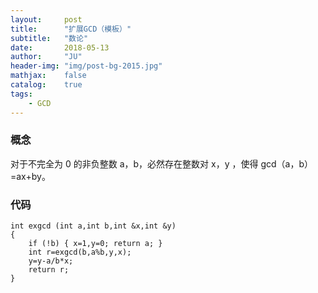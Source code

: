 ```yaml
---
layout:     post
title:      "扩展GCD（模板）"
subtitle:   "数论"
date:       2018-05-13
author:     "JU"
header-img: "img/post-bg-2015.jpg"
mathjax:    false
catalog:    true
tags:
    - GCD
---
```


### 概念
对于不完全为 0 的非负整数 a，b，必然存在整数对 x，y ，使得 gcd（a，b）=ax+by。

### 代码

    int exgcd (int a,int b,int &x,int &y)
    {
        if (!b) { x=1,y=0; return a; }
        int r=exgcd(b,a%b,y,x);
        y=y-a/b*x;
        return r;
    }
